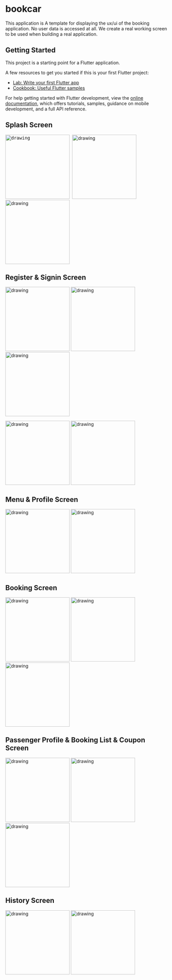 # bookcar

This application is A template for displaying the ux/ui of the booking application. No user data is accessed at all.
We create a real working screen to be used when building a real application.

## Getting Started

This project is a starting point for a Flutter application.

A few resources to get you started if this is your first Flutter project:

- [Lab: Write your first Flutter app](https://docs.flutter.dev/get-started/codelab)
- [Cookbook: Useful Flutter samples](https://docs.flutter.dev/cookbook)

For help getting started with Flutter development, view the
[online documentation](https://docs.flutter.dev/), which offers tutorials,
samples, guidance on mobile development, and a full API reference.



## Splash Screen

<p float="left">
<kbd>
<img src="https://github.com/noteyn51/FlutterCarbook/blob/main/screenshot/s1.png" alt="drawing" width="200"/>
</kbd>
<img src="https://github.com/noteyn51/FlutterCarbook/blob/main/screenshot/s2.png" alt="drawing" width="200"/>
<img src="https://github.com/noteyn51/FlutterCarbook/blob/main/screenshot/s3.png" alt="drawing" width="200"/>
</p>

## Register & Signin Screen

<p float="left">
<img src="https://github.com/noteyn51/FlutterCarbook/blob/main/screenshot/s4.png" alt="drawing" width="200"/>
<img src="https://github.com/noteyn51/FlutterCarbook/blob/main/screenshot/s5.png" alt="drawing" width="200"/>
<img src="https://github.com/noteyn51/FlutterCarbook/blob/main/screenshot/s6.png" alt="drawing" width="200"/>
</p>

<p float="left">
<img src="https://github.com/noteyn51/FlutterCarbook/blob/main/screenshot/s7.png" alt="drawing" width="200"/>
<img src="https://github.com/noteyn51/FlutterCarbook/blob/main/screenshot/s8.png" alt="drawing" width="200"/>
</p>

## Menu & Profile Screen

<p float="left">
<img src="https://github.com/noteyn51/FlutterCarbook/blob/main/screenshot/s9.png" alt="drawing" width="200"/>
<img src="https://github.com/noteyn51/FlutterCarbook/blob/main/screenshot/s18.png" alt="drawing" width="200"/>
</p>


## Booking Screen

<p float="left">
<img src="https://github.com/noteyn51/FlutterCarbook/blob/main/screenshot/s10.png" alt="drawing" width="200"/>
<img src="https://github.com/noteyn51/FlutterCarbook/blob/main/screenshot/s11.png" alt="drawing" width="200"/>
<img src="https://github.com/noteyn51/FlutterCarbook/blob/main/screenshot/s12.png" alt="drawing" width="200"/>

</p>

## Passenger Profile & Booking List & Coupon  Screen

<p float="left">
<img src="https://github.com/noteyn51/FlutterCarbook/blob/main/screenshot/s13.png" alt="drawing" width="200"/>
<img src="https://github.com/noteyn51/FlutterCarbook/blob/main/screenshot/s14.png" alt="drawing" width="200"/>
<img src="https://github.com/noteyn51/FlutterCarbook/blob/main/screenshot/s15.png" alt="drawing" width="200"/>

</p>

## History Screen

<p float="left">
<img src="https://github.com/noteyn51/FlutterCarbook/blob/main/screenshot/s16.png" alt="drawing" width="200"/>
<img src="https://github.com/noteyn51/FlutterCarbook/blob/main/screenshot/s17.png" alt="drawing" width="200"/>
</p>





<!-- <img src="https://github.com/noteyn51/FlutterCarbook/blob/main/screenshot/s9.png" alt="drawing" width="300"/>
<img src="https://github.com/noteyn51/FlutterCarbook/blob/main/screenshot/s10.png" alt="drawing" width="300"/> -->
